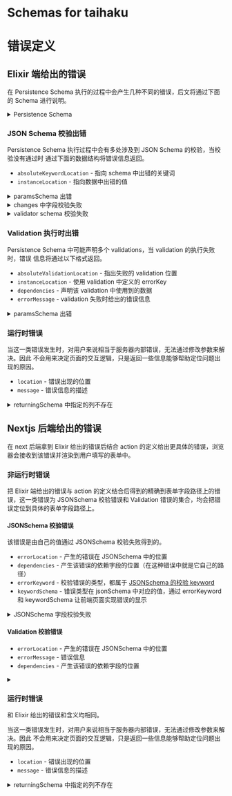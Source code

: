 # Schemas for taihaku

# 错误定义

## Elixir 端给出的错误

在 Persistence Schema 执行的过程中会产生几种不同的错误，后文将通过下面的 Schema
进行说明。

<details>
<summary>Persistence Schema</summary>

```TypeScript
action = {
  schema: moviesSchema,
  paramsSchema: {
    type: 'object',
    properties: {
      title: { type: 'string' },
      release_date: { type: 'string' },
    },
    required: ['title'],
  },
  changeset: {
    changes: [
      {
        name: 'title',
        value: { $data: '/title' },
        schema: { type: 'string', minLength: 10 },
      },
      {
        name: 'release_date',
        value: { $data: '/release_date' },
      },
      { name: 'created_at', value: { $sql: 'now()' } },
      { name: 'updated_at', value: { $sql: 'now()' } },
    ],
    validator: {
      schema: {
        type: 'object',
        properties: {
          title: { type: 'string', maxLength: 255 },
          release_date: { type: 'string', format: 'date' },
        },
        required: ['title', 'release_date'],
      },
      validations: [
        {
          operator: 'CUSTOM',
          operands: [{ $data: '/release_date' }],
          expression: 'Date.parse(operands[0]) <= Date.now()',
          errorKey: '/release_date',
          errorMessage: 'Release date should be less than or equal to today',
        },
      ],
    },
  },
  returningSchema: {
    id: { $schema: '/id' },
    title: { $schema: '/title' },
    release_date: { $schema: '/release_date' },
    inserted_at: { $schema: '/inserted_at' },
    updated_at: { $schema: '/updated_at' },
  },
}
```

</details>

### JSON Schema 校验出错

Persistence Schema 执行过程中会有多处涉及到 JSON Schema 的校验，当校验没有通过时
通过下面的数据结构将错误信息返回。

- `absoluteKeywordLocation` - 指向 schema 中出错的关键词
- `instanceLocation` - 指向数据中出错的值

<details>
<summary>paramsSchema 出错</summary>

```TypeScript
params = {
  release_date: '2024-05-14',
}
```

```JSON
{
  "errors": [
    {
      "absoluteKeywordLocation": "#/paramsSchema/required/0",
      "instanceLocation": "/"
    }
  ]
}
```

</details>

<details>
<summary>changes 中字段校验失败</summary>

```TypeScript
params = {
  title: 'Title',
  release_date: '2024-05-14',
}
```

```JSON
{
  "errors": [
    {
      "absoluteKeywordLocation": "#/changeset/changes/0/maxLength",
      "instanceLocation": "/title"
    }
  ]
}
```

</details>

<details>
<summary>validator schema 校验失败</summary>

```TypeScript
params = {
  title: 'This is a valid title',
  release_date: '2024-05-41',
}
```

```JSON
{
  "errors": [
    {
      "absoluteKeywordLocation": "#/changeset/validator/schema/properties/release_date/format",
      "instanceLocation": "/release_date"
    }
  ]
}
```

</details>

### Validation 执行时出错

Persistence Schema 中可能声明多个 validations，当 validation 的执行失败时，错误
信息将通过以下格式返回。

- `absoluteValidationLocation` - 指出失败的 validation 位置
- `instanceLocation` - 使用 validation 中定义的 errorKey
- `dependencies` - 声明该 validation 中使用到的数据
- `errorMessage` - validation 失败时给出的错误信息

<details>
<summary>paramsSchema 出错</summary>

```TypeScript
params = {
  title: 'This is a valid title',
  release_date: '4202-05-14',
}
```

```JSON
{
  "errors": [
    {
      "absoluteValidationLocation": "#/changeset/validator/validations/0",
      "instanceLocation": "/release_date",
      "dependencies": ["/release_date"],
      "errorMessage": "excessive time"
    }
  ]
}
```

</details>

### 运行时错误

当这一类错误发生时，对用户来说相当于服务器内部错误，无法通过修改参数来解决。因此
不会用来决定页面的交互逻辑，只是返回一些信息能够帮助定位问题出现的原因。

- `location` - 错误出现的位置
- `message` - 错误信息的描述

<details>
<summary>returningSchema 中指定的列不存在</summary>

```TypeScript
params = {
  title: 'This is a valid title',
  release_date: '2024-05-14',
}
```

```JSON
{
  "errors": [
    {
      "location": "#/returningSchema/inserted_at",
      "message": "column \"inserted_at\" does not exist"
    }
  ]
}
```

</details>

## Nextjs 后端给出的错误

在 next 后端拿到 Elixir 给出的错误后结合 action
的定义给出更具体的错误，浏览器会接收到该错误并渲染到用户填写的表单中。

### 非运行时错误

把 Elixir 端给出的错误与 action 的定义结合后得到的精确到表单字段路径上的错误，这一类错误为 JSONSchema 校验错误和
Validation 错误的集合，均会把错误定位到具体的表单字段路径上。

#### JSONSchema 校验错误

该错误是由自己的值通过 JSONSchema 校验失败得到的。

- `errorLocation` - 产生的错误在 JSONSchema 中的位置
- `dependencies` - 产生该错误的依赖字段的位置（在这种错误中就是它自己的路径）
- `errorKeyword` - 校验错误的类型，都属于
  [JSONSchema 的校验 keyword](https://datatracker.ietf.org/doc/html/draft-handrews-json-schema-validation-01#section-6)
- `keywordSchema` - 错误类型在 jsonSchema 中对应的值，通过 errorKeyword 和
  keywordSchema 让前端页面实现错误的显示

<details>
<summary>JSONSchema 字段校验失败</summary>

```TypeScript
params = {
  release_date: '2024-05-74',
}
```

```JSON
{
  "errors": [
    {
      "errorLocation": "/title",
      "errorKeyword": "required",
      "keywordSchema": null,
      "dependencies": ["/title"]
    },
    {
      "errorLocation": "/release_data",
      "errorKeyword": "format",
      "keywordSchema": "date",
      "dependencies": ["/release_data"]
    }
  ]
}
```

</details>

#### Validation 校验错误

- `errorLocation` - 产生的错误在 JSONSchema 中的位置
- `errorMessage` - 错误信息
- `dependencies` - 产生该错误的依赖字段的位置

<details>
<summary></summary>

```TypeScript
params = {
  title: 'a title',
  release_date: '4024-05-14',
}
```

```JSONC
{
  "errors": [
    {
      "errorLocation": "/release_date",
      "errorMessage": "excessive time",
      "dependencies": ["/release_date"]
    }
  ]
}
```

</details>

### 运行时错误

和 Elixir 给出的错误和含义均相同。

当这一类错误发生时，对用户来说相当于服务器内部错误，无法通过修改参数来解决。因此
不会用来决定页面的交互逻辑，只是返回一些信息能够帮助定位问题出现的原因。

- `location` - 错误出现的位置
- `message` - 错误信息的描述

<details>
<summary>returningSchema 中指定的列不存在</summary>

```TypeScript
params = {
  title: 'This is a valid title',
  release_date: '2024-05-14',
}
```

```JSON
{
  "errors": [
    {
      "location": "#/returningSchema/inserted_at",
      "message": "column \"inserted_at\" does not exist"
    }
  ]
}
```

</details>
